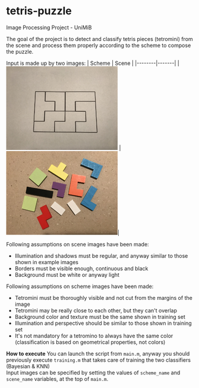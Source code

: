 # tetris-puzzle
Image Processing Project - UniMiB

The goal of the project is to detect and classify tetris pieces (tetromini) from the scene and process them properly according to the scheme to compose the puzzle.

Input is made up by two images:
| Scheme | Scene |
|--------|-------|
|<img src="https://github.com/pietroepis/tetris-puzzle/blob/main/schemes/S06.jpg" width="300"/> | <img src="https://github.com/pietroepis/tetris-puzzle/blob/main/scenes/P10.jpg" width="300"/>|

Following assumptions on scene images have been made:
- Illumination and shadows must be regular, and anyway similar to those shown in example images
- Borders must be visible enough, continuous and black
- Background must be white or anyway light

Following assumptions on scheme images have been made:
- Tetromini must be thoroughly visible and not cut from the margins of the image
- Tetromini may be really close to each other, but they can't overlap
- Background color and texture must be the same shown in training set
- Illumination and perspective should be similar to those shown in training set
- It's not mandatory for a tetromino to always have the same color (classification is based on geometrical properties, not colors)

**How to execute**
You can launch the script from `main.m`, anyway you should previously execute `training.m` that takes care of training the two classifiers (Bayesian & KNN)\
Input images can be specified by setting the values of `scheme_name` and `scene_name` variables, at the top of `main.m`.
